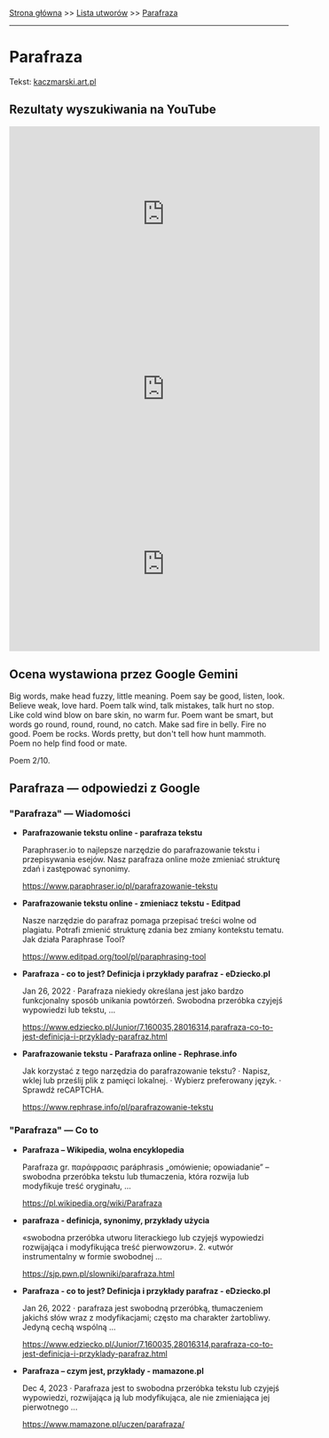 [Strona główna](../index.md) >> [Lista utworów](../list.md) >> [Parafraza](404.md)

---

# Parafraza

Tekst: [kaczmarski.art.pl](https://www.kaczmarski.art.pl/tworczosc/wiersze/parafraza/)

## Rezultaty wyszukiwania na YouTube

<iframe width="560" height="315" src="https://www.youtube.com/embed/-jBXvsQfmEg?si=IdontcarewhotheIRSsendsImnotpayingtaxes" title="YouTube video player" frameborder="0" allow="accelerometer; autoplay; clipboard-write; encrypted-media; gyroscope; picture-in-picture; web-share" referrerpolicy="strict-origin-when-cross-origin" allowfullscreen></iframe>

<iframe width="560" height="315" src="https://www.youtube.com/embed/7uRdB6LlpXo?si=IdontcarewhotheIRSsendsImnotpayingtaxes" title="YouTube video player" frameborder="0" allow="accelerometer; autoplay; clipboard-write; encrypted-media; gyroscope; picture-in-picture; web-share" referrerpolicy="strict-origin-when-cross-origin" allowfullscreen></iframe>

<iframe width="560" height="315" src="https://www.youtube.com/embed/UKDR7FZ-Vds?si=IdontcarewhotheIRSsendsImnotpayingtaxes" title="YouTube video player" frameborder="0" allow="accelerometer; autoplay; clipboard-write; encrypted-media; gyroscope; picture-in-picture; web-share" referrerpolicy="strict-origin-when-cross-origin" allowfullscreen></iframe>

## Ocena wystawiona przez Google Gemini

Big words, make head fuzzy, little meaning. Poem say be good, listen, look. Believe weak, love hard. Poem talk wind, talk mistakes, talk hurt no stop. Like cold wind blow on bare skin, no warm fur. Poem want be smart, but words go round, round, round, no catch. Make sad fire in belly. Fire no good. Poem be rocks. Words pretty, but don't tell how hunt mammoth. Poem no help find food or mate.

Poem 2/10.



## Parafraza — odpowiedzi z Google

### "Parafraza" — Wiadomości

- **Parafrazowanie tekstu online - parafraza tekstu**

    Paraphraser.io to najlepsze narzędzie do parafrazowanie tekstu i przepisywania esejów. Nasz parafraza online może zmieniać strukturę zdań i zastępować synonimy. 

   <https://www.paraphraser.io/pl/parafrazowanie-tekstu>
- **Parafrazowanie tekstu online - zmieniacz tekstu - Editpad**

    Nasze narzędzie do parafraz pomaga przepisać treści wolne od plagiatu. Potrafi zmienić strukturę zdania bez zmiany kontekstu tematu. Jak działa Paraphrase Tool? 

   <https://www.editpad.org/tool/pl/paraphrasing-tool>
- **Parafraza - co to jest? Definicja i przykłady parafraz - eDziecko.pl**

    Jan 26, 2022  ·  Parafraza niekiedy określana jest jako bardzo funkcjonalny sposób unikania powtórzeń. Swobodna przeróbka czyjejś wypowiedzi lub tekstu, ... 

   <https://www.edziecko.pl/Junior/7,160035,28016314,parafraza-co-to-jest-definicja-i-przyklady-parafraz.html>
- **Parafrazowanie tekstu - Parafraza online - Rephrase.info**

    Jak korzystać z tego narzędzia do parafrazowanie tekstu? · Napisz, wklej lub prześlij plik z pamięci lokalnej. · Wybierz preferowany język. · Sprawdź reCAPTCHA. 

   <https://www.rephrase.info/pl/parafrazowanie-tekstu>

### "Parafraza" — Co to

- **Parafraza – Wikipedia, wolna encyklopedia**

    Parafraza gr. παράφρασις paráphrasis „omówienie; opowiadanie” – swobodna przeróbka tekstu lub tłumaczenia, która rozwija lub modyfikuje treść oryginału, ... 

   <https://pl.wikipedia.org/wiki/Parafraza>
- **parafraza - definicja, synonimy, przykłady użycia**

    «swobodna przeróbka utworu literackiego lub czyjejś wypowiedzi rozwijająca i modyfikująca treść pierwowzoru». 2. «utwór instrumentalny w formie swobodnej ... 

   <https://sjp.pwn.pl/slowniki/parafraza.html>
- **Parafraza - co to jest? Definicja i przykłady parafraz - eDziecko.pl**

    Jan 26, 2022  ·  parafraza jest swobodną przeróbką, tłumaczeniem jakichś słów wraz z modyfikacjami; często ma charakter żartobliwy. Jedyną cechą wspólną ... 

   <https://www.edziecko.pl/Junior/7,160035,28016314,parafraza-co-to-jest-definicja-i-przyklady-parafraz.html>
- **Parafraza – czym jest, przykłady - mamazone.pl**

    Dec 4, 2023  ·  Parafraza jest to swobodna przeróbka tekstu lub czyjejś wypowiedzi, rozwijająca ją lub modyfikująca, ale nie zmieniająca jej pierwotnego ... 

   <https://www.mamazone.pl/uczen/parafraza/>

